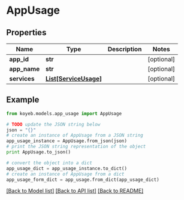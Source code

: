 # AppUsage


## Properties
Name | Type | Description | Notes
------------ | ------------- | ------------- | -------------
**app_id** | **str** |  | [optional] 
**app_name** | **str** |  | [optional] 
**services** | [**List[ServiceUsage]**](ServiceUsage.md) |  | [optional] 

## Example

```python
from koyeb.models.app_usage import AppUsage

# TODO update the JSON string below
json = "{}"
# create an instance of AppUsage from a JSON string
app_usage_instance = AppUsage.from_json(json)
# print the JSON string representation of the object
print AppUsage.to_json()

# convert the object into a dict
app_usage_dict = app_usage_instance.to_dict()
# create an instance of AppUsage from a dict
app_usage_form_dict = app_usage.from_dict(app_usage_dict)
```
[[Back to Model list]](../README.md#documentation-for-models) [[Back to API list]](../README.md#documentation-for-api-endpoints) [[Back to README]](../README.md)


